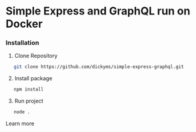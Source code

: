 # Simple Express and GraphQL run on Docker

### Installation

1. Clone Repository
```sh
   git clone https://github.com/dickyms/simple-express-graphql.git
   ```
2. Install package
```sh
   npm install
   ```
3. Run project
```sh
   node .
   ```

Learn more 